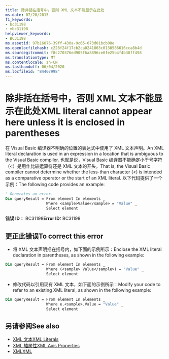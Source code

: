 ```yaml
---
title: 除非括在括号中，否则 XML 文本不能显示在此处
ms.date: 07/20/2015
f1_keywords:
- bc31198
- vbc31198
helpviewer_keywords:
- BC31198
ms.assetid: 97b16076-39ff-430a-9c65-073d01bcb08e
ms.openlocfilehash: c228f24f17cb2ca0241863c0138586616cca8b4d
ms.sourcegitcommit: f8c270376ed905f6a8896ce0fe25b4f4b38ff498
ms.translationtype: MT
ms.contentlocale: zh-CN
ms.lasthandoff: 06/04/2020
ms.locfileid: "84407998"
---
```

# <a name="xml-literal-cannot-appear-here-unless-it-is-enclosed-in-parentheses"></a><span data-ttu-id="b64e2-102">除非括在括号中，否则 XML 文本不能显示在此处</span><span class="sxs-lookup"><span data-stu-id="b64e2-102">XML literal cannot appear here unless it is enclosed in parentheses</span></span>
<span data-ttu-id="b64e2-103">在 Visual Basic 编译器不明确的位置的表达式中使用了 XML 文本声明。</span><span class="sxs-lookup"><span data-stu-id="b64e2-103">An XML literal declaration is used in an expression in a location that is ambiguous to the Visual Basic compiler.</span></span> <span data-ttu-id="b64e2-104">也就是说，Visual Basic 编译器不能确定小于号字符（<）是用作比较运算符还是 XML 文本的开头。</span><span class="sxs-lookup"><span data-stu-id="b64e2-104">That is, the Visual Basic compiler cannot determine whether the less-than character (<) is intended as a comparative operator or the start of an XML literal.</span></span> <span data-ttu-id="b64e2-105">以下代码提供了一个示例：</span><span class="sxs-lookup"><span data-stu-id="b64e2-105">The following code provides an example:</span></span>  

```vb  
' Generates an error.  
Dim queryResult = From element In elements _  
                  Where <sample>Value</sample> = "Value" _  
                  Select element  
```  
  
 <span data-ttu-id="b64e2-106">**错误 ID：** BC31198</span><span class="sxs-lookup"><span data-stu-id="b64e2-106">**Error ID:** BC31198</span></span>  
  
## <a name="to-correct-this-error"></a><span data-ttu-id="b64e2-107">更正此错误</span><span class="sxs-lookup"><span data-stu-id="b64e2-107">To correct this error</span></span>  
  
- <span data-ttu-id="b64e2-108">将 XML 文本声明括在括号内，如下面的示例所示：</span><span class="sxs-lookup"><span data-stu-id="b64e2-108">Enclose the XML literal declaration in parentheses, as shown in the following example:</span></span>  
  
```vb  
Dim queryResult = From element In elements _  
                  Where (<sample> Value</sample>) = "Value" _  
                  Select element  
```  
  
- <span data-ttu-id="b64e2-109">修改代码以引用现有 XML 文本，如下面的示例所示：</span><span class="sxs-lookup"><span data-stu-id="b64e2-109">Modify your code to refer to an existing XML literal, as shown in the following example:</span></span>  
  
```vb  
Dim queryResult = From element In elements _  
                  Where e.<sample>.Value = "Value" _  
                  Select element  
```  
  
## <a name="see-also"></a><span data-ttu-id="b64e2-110">另请参阅</span><span class="sxs-lookup"><span data-stu-id="b64e2-110">See also</span></span>

- [<span data-ttu-id="b64e2-111">XML 文本</span><span class="sxs-lookup"><span data-stu-id="b64e2-111">XML Literals</span></span>](../language-reference/xml-literals/index.md)
- [<span data-ttu-id="b64e2-112">XML 轴属性</span><span class="sxs-lookup"><span data-stu-id="b64e2-112">XML Axis Properties</span></span>](../language-reference/xml-axis/index.md)
- [<span data-ttu-id="b64e2-113">XML</span><span class="sxs-lookup"><span data-stu-id="b64e2-113">XML</span></span>](../programming-guide/language-features/xml/index.md)
